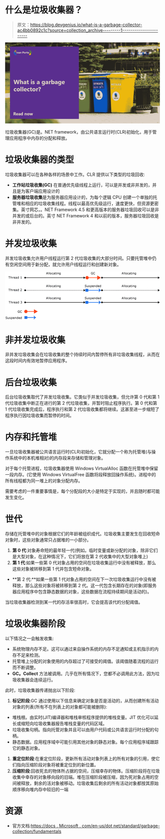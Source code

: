 # 什么是垃圾收集器？

> 原文：<https://blog.devgenius.io/what-is-a-garbage-collector-ac4bb0892c1c?source=collection_archive---------1----------------------->

![](img/b71e5001d55fb2ef9e4a1b16dcb9c7c4.png)

垃圾收集器(GC)是。NET framework，由公共语言运行时(CLR)初始化，用于管理应用程序中内存的分配和释放。

# 垃圾收集器的类型

垃圾收集器可以在各种各样的场景中工作。CLR 提供以下类型的垃圾回收:

*   **工作站垃圾收集(GC)** 在普通优先级线程上运行，可以是并发或非并发的，并且是为客户端应用设计的
*   **服务器垃圾收集**是为服务器应用设计的，为每个逻辑 CPU 创建一个单独的托管堆和相应的垃圾收集线程。线程以最高优先级运行，速度更快，但资源更密集。英寸网芯，。NET Framework 4.5 和更高版本的服务器垃圾回收可以是非并发的或后台的。英寸 NET Framework 4 和以前的版本，服务器垃圾回收是非并发的。

# 并发垃圾收集

并发垃圾收集允许用户线程运行第 2 代垃圾收集的大部分时间。只要托管堆中仍有空闲空间用于新分配，就允许用户线程运行和创建新对象。

![](img/0079ba0eb8783fca0833b7ba9b466df7.png)

# 非并发垃圾收集

非并发垃圾收集会在垃圾收集的整个持续时间内暂停所有非垃圾收集线程，从而在这段时间内有效地暂停应用程序。

# 后台垃圾收集

后台垃圾收集取代了并发垃圾收集。它类似于并发垃圾收集，但允许第 0 代和第 1 代垃圾收集中断正在进行的第 2 代垃圾收集，并暂时阻止程序执行。第 0 代和第 1 代垃圾收集完成后，程序执行和第 2 代垃圾收集都将继续。这甚至进一步缩短了程序执行因垃圾收集而暂停的时间。

# 内存和托管堆

一旦垃圾收集器被公共语言运行时(CLR)初始化，它就分配一个称为托管堆(与操作系统中的本机堆相对)的内存段来存储和管理对象。

对于每个托管进程，垃圾收集器使用 Windows VirtualAlloc 函数在托管堆中保留一段内存。(它使用 Windows VirtualFree 函数将段释放回操作系统)。进程中的所有线程都为同一堆上的对象分配内存。

需要考虑的一件重要事情是，每个分配段的大小是特定于实现的，并且随时都可能发生变化。

# 世代

存储在托管堆中的对象根据它们的年龄被组织成代。垃圾收集主要发生在回收短命对象时，这些对象通常只占据堆的一小部分。

1.  **第 0 代**:对象寿命短的最年轻一代(例如。临时变量或新分配的对象，除非它们是大型对象，在这种情况下，它们将放在第 2 代收集中的大型对象堆上)
2.  **第 1 代**:如果一些第 0 代对象占用的空间在垃圾收集运行中没有被释放，那么这些对象被转移到第 1 代并包含短命对象。

*   **第 2 代:**如果一些第 1 代对象占用的空间在下一次垃圾收集运行中没有被释放，那么这些对象将被转移到第 2 代。这一代包含长期存在的对象(即服务器应用程序中包含静态数据的对象，这些数据在流程持续期间是活动的)。

当垃圾收集器检测到某一代的存活率很高时，它会提高该代的分配阈值。

# 垃圾收集器阶段

以下情况之一会触发收集:

*   系统物理内存不足。这可以通过来自操作系统的内存不足通知或主机指示的内存不足来检测。
*   托管堆上分配的对象使用的内存超过了可接受的阈值。该阈值随着流程的运行而不断调整。
*   **GC。Collect** 方法被调用。几乎在所有情况下，您都不必调用此方法，因为垃圾收集器会连续运行。

此时，垃圾收集器传递抛出以下阶段:

1.  **标记阶段**:GC 通过使用以下信息来确定对象是否是活动的，从而创建所有活动对象的列表(所有不在列表上的对象都可能被删除):

*   堆栈根。由实时(JIT)编译器和堆栈审核程序提供的堆栈变量。JIT 优化可以延长或缩短向垃圾收集器报告堆栈变量的代码区域。
*   垃圾收集句柄。指向托管对象并且可以由用户代码或公共语言运行时分配的句柄。
*   静态数据。应用程序域中可能引用其他对象的静态对象。每个应用程序域跟踪它的静态对象。

1.  **重定位阶段**:在重定位阶段，更新所有活动对象列表上的所有对象的引用，使它们指向压缩阶段对象将被重定位到的新位置。
2.  **压缩阶段**:回收死去的物体所占据的空间，压缩幸存的物体。压缩阶段将在垃圾收集中幸存的对象移向段的旧端。堆在压缩阶段被压缩，因为死对象占用的空间被释放，剩余的活对象被移动。垃圾收集后剩余的所有活动对象都按其原始顺序移向堆内存中较旧的一端

# 资源

*   官方文档:[https://docs . Microsoft . com/en-us/dot net/standard/garbage-collection/fundamentals](https://docs.microsoft.com/en-us/dotnet/standard/garbage-collection/fundamentals)